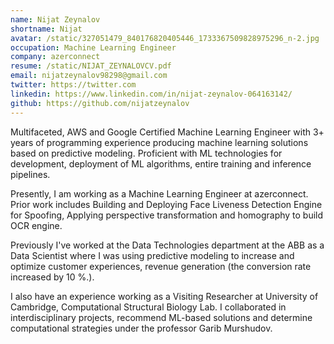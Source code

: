 ```yaml
---
name: Nijat Zeynalov
shortname: Nijat
avatar: /static/327051479_840176820405446_1733367509828975296_n-2.jpg
occupation: Machine Learning Engineer
company: azerconnect
resume: /static/NIJAT_ZEYNALOVCV.pdf
email: nijatzeynalov98298@gmail.com
twitter: https://twitter.com
linkedin: https://www.linkedin.com/in/nijat-zeynalov-064163142/
github: https://github.com/nijatzeynalov
---
```


Multifaceted, AWS and Google Certified Machine Learning Engineer with 3+ years of programming experience producing machine learning solutions based on predictive modeling. Proficient with ML technologies for development, deployment of ML algorithms, entire training and inference pipelines.

Presently, I am working as a Machine Learning Engineer at azerconnect. Prior work includes Building and Deploying Face Liveness Detection Engine for Spoofing, Applying perspective transformation and homography to build OCR engine.

Previously I've worked at the Data Technologies department at the ABB as a Data Scientist where I was using predictive modeling to increase and optimize customer experiences, revenue generation (the conversion rate increased by 10 %.).

I also have an experience working as a Visiting Researcher at University of Cambridge, Computational Structural Biology Lab. I collaborated in interdisciplinary projects, recommend ML-based solutions and determine computational strategies under the professor Garib Murshudov.
